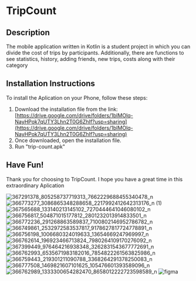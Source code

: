 # TripCount

## Description

The mobile application written in Kotlin is a student project in which you can divide the cost of trips by participants. Additionally, there are functions to see statistics, history, adding friends, new trips, costs along with their category

## Installation Instructions

To install the Aplication on your Phone, follow these steps:

1. Download the installation file from the link: [https://drive.google.com/drive/folders/1bIMOlq-NayHPok7qUTY3Lhn2T0G6ZhIf?usp=sharing](https://drive.google.com/drive/folders/1bIMOlq-NayHPok7qUTY3Lhn2T0G6ZhIf?usp=sharing)
2. Once downloaded, open the installation file.
4. Run "trip-count.apk"


## Have Fun!

Thank you for choosing to TripCount. I hope you have a great time in this extraordinary Aplication

![367291378_805258737719313_7662229688455340478_n](https://github.com/BonDevil/Android-Project/assets/106494027/197c84a2-24e2-404a-bd03-e666c4277fa9)
![366773277_3086865348288658_2217992412642313176_n (1)](https://github.com/BonDevil/Android-Project/assets/106494027/bbf70d23-3ee7-4069-82ff-ef2119ab6126)
![367565688_133140213145102_7270444641046080102_n](https://github.com/BonDevil/Android-Project/assets/106494027/f05e0e9b-cc2d-43e4-8439-bc6f80ef5042)
![366756817_504871015177812_2801232013914833501_n](https://github.com/BonDevil/Android-Project/assets/106494027/547543ea-69df-47d8-a9c4-dec7bf9dd37c)
![366772236_291268863589837_7100802146952786782_n](https://github.com/BonDevil/Android-Project/assets/106494027/bc1a56c7-4188-41b6-9723-e1e6871b488a)
![366749861_2532972583537817_9178627817724778891_n](https://github.com/BonDevil/Android-Project/assets/106494027/122a7839-c6b6-4b59-9f1e-a88d07dbb479)
![366756198_1006680324019633_13654669247969997_n](https://github.com/BonDevil/Android-Project/assets/106494027/2c597501-e79e-4c60-a832-31b21565e3d2)
![366762614_196923466713824_7980264109170276092_n](https://github.com/BonDevil/Android-Project/assets/106494027/4e5e4ce4-c21e-4d1d-b292-164c5df00a1a)
![367399449_976464216938348_3262831543677772691_n](https://github.com/BonDevil/Android-Project/assets/106494027/872395b3-304f-4086-8de3-4ace94a9982d)
![366762993_6535671983182016_7854822261563825986_n](https://github.com/BonDevil/Android-Project/assets/106494027/be29522f-d172-4e1e-a0b3-4605ac88203e)
![366759443_219301211090788_3368264291378250083_n](https://github.com/BonDevil/Android-Project/assets/106494027/723d281e-0caa-428c-ba77-5119e338a583)
![366777508_1469821607101625_105476601393589096_n](https://github.com/BonDevil/Android-Project/assets/106494027/aed4caf8-0a7a-4669-8e60-c98cc103e220)
![366762989_1333300654282470_8658012222723598589_n](https://github.com/BonDevil/Android-Project/assets/106494027/6863b1a2-a7d4-4de9-9fd4-ac93880327dc)
![figma](https://github.com/BonDevil/Android-Project/assets/106494027/51b29a52-038f-45a4-bc05-e9f4f103109d)
